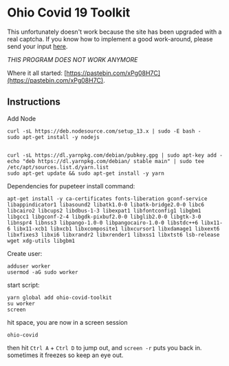 # Ohio Covid 19 Toolkit

This unfortunately doesn't work because the site has been upgraded with a real captcha. If you know how to implement a good work-around, please send your input [here](https://github.com/alexanderankin/ohio-covid-toolkit/pulls).

*THIS PROGRAM DOES NOT WORK ANYMORE*

Where it all started: [https://pastebin.com/xPg08H7C](https://pastebin.com/xPg08H7C).

## Instructions

Add Node
```
curl -sL https://deb.nodesource.com/setup_13.x | sudo -E bash -
sudo apt-get install -y nodejs


curl -sL https://dl.yarnpkg.com/debian/pubkey.gpg | sudo apt-key add -
echo "deb https://dl.yarnpkg.com/debian/ stable main" | sudo tee /etc/apt/sources.list.d/yarn.list
sudo apt-get update && sudo apt-get install -y yarn
```

Dependencies for pupeteer install command:
```
apt-get install -y ca-certificates fonts-liberation gconf-service libappindicator1 libasound2 libatk1.0-0 libatk-bridge2.0-0 libc6 libcairo2 libcups2 libdbus-1-3 libexpat1 libfontconfig1 libgbm1 libgcc1 libgconf-2-4 libgdk-pixbuf2.0-0 libglib2.0-0 libgtk-3-0 libnspr4 libnss3 libpango-1.0-0 libpangocairo-1.0-0 libstdc++6 libx11-6 libx11-xcb1 libxcb1 libxcomposite1 libxcursor1 libxdamage1 libxext6 libxfixes3 libxi6 libxrandr2 libxrender1 libxss1 libxtst6 lsb-release wget xdg-utils libgbm1
```

Create user:
```
adduser worker
usermod -aG sudo worker
```

start script:
```
yarn global add ohio-covid-toolkit
su worker
screen
```

hit space, you are now in a screen session
```
ohio-covid
```

then hit `Ctrl A` + `Ctrl D` to jump out, and `screen -r` puts you back in.
sometimes it freezes so keep an eye out.
